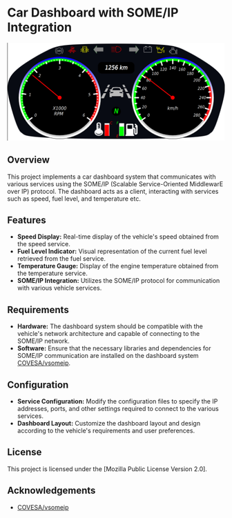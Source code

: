 # Car Dashboard with SOME/IP Integration
![alt text](./images/Dashboard.png)
## Overview

This project implements a car dashboard system that communicates with various services using the SOME/IP (Scalable Service-Oriented MiddlewarE over IP) protocol. The dashboard acts as a client, interacting with services such as speed, fuel level, and temperature etc.

## Features

- **Speed Display:** Real-time display of the vehicle's speed obtained from the speed service.
- **Fuel Level Indicator:** Visual representation of the current fuel level retrieved from the fuel service.
- **Temperature Gauge:** Display of the engine temperature obtained from the temperature service.
- **SOME/IP Integration:** Utilizes the SOME/IP protocol for communication with various vehicle services.

## Requirements

- **Hardware:** The dashboard system should be compatible with the vehicle's network architecture and capable of connecting to the SOME/IP network.
- **Software:** Ensure that the necessary libraries and dependencies for SOME/IP communication are installed on the dashboard system [COVESA/vsomeip](https://github.com/COVESA/vsomeip).

## Configuration

- **Service Configuration:** Modify the configuration files to specify the IP addresses, ports, and other settings required to connect to the various services.
- **Dashboard Layout:** Customize the dashboard layout and design according to the vehicle's requirements and user preferences.

## License

This project is licensed under the [Mozilla Public License
Version 2.0].

## Acknowledgements

- [COVESA/vsomeip](https://github.com/COVESA/vsomeip)
  
